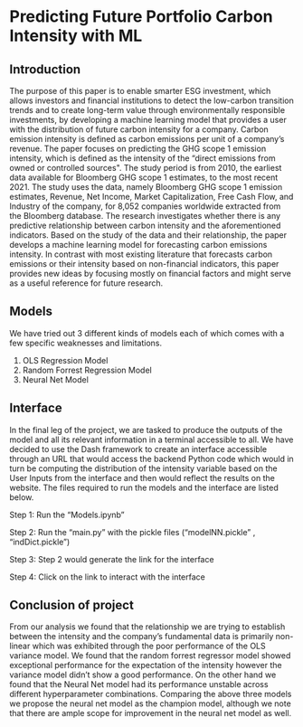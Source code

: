 # Predicting Future Portfolio Carbon Intensity with ML

## Introduction

The purpose of this paper is to enable smarter ESG investment, which allows investors and financial institutions to detect the low-carbon transition trends and to create long-term value through environmentally responsible investments, by developing a machine learning model that provides a user with the distribution of future carbon intensity for a company. Carbon emission intensity is defined as carbon emissions per unit of a company’s revenue. The paper focuses on predicting the GHG scope 1 emission intensity, which is defined as the intensity of the “direct emissions from owned or controlled sources". The study period is from 2010, the earliest data available for Bloomberg GHG scope 1 estimates, to the most recent 2021. The study uses the data, namely Bloomberg GHG scope 1 emission estimates, Revenue, Net Income, Market Capitalization, Free Cash Flow, and Industry of the company, for 8,052 companies worldwide extracted from the Bloomberg database. The research investigates whether there is any predictive relationship between carbon intensity and the aforementioned indicators. Based on the study of the data and their relationship, the paper develops a machine learning model for forecasting carbon emissions intensity. In contrast with most existing literature that forecasts carbon emissions or their intensity based on non-financial indicators, this paper provides new ideas by focusing mostly on financial factors and might serve as a useful reference for future research.


## Models

We have tried out 3 different kinds of models each of which comes with a few specific weaknesses and limitations. 

1) OLS Regression Model
2) Random Forrest Regression Model 
3) Neural Net Model


## Interface

In the final leg of the project, we are tasked to produce the outputs of the model and all its relevant information in a terminal accessible to all. We have decided to use the Dash framework to create an interface accessible through an URL that would access the backend Python code which would in turn be computing the distribution of the intensity variable based on the User Inputs from the interface and then would reflect the results on the website. The files required to run the models and the interface are listed below.

Step 1: Run the “Models.ipynb” 

Step 2: Run the “main.py” with the pickle files (“modelNN.pickle” , “indDict.pickle”)

Step 3: Step 2 would generate the link for the interface

Step 4: Click on the link to interact with the interface


## Conclusion of project

From our analysis we found that the relationship we are trying to establish between the intensity and the company’s fundamental data is primarily non-linear which was exhibited through the poor performance of the OLS variance model. We found that the random forrest regressor model showed exceptional performance for the expectation of the intensity however the variance model didn’t show a good performance. On the other hand we found that the Neural Net model had its performance unstable across different hyperparameter combinations. Comparing the above three models we propose the neural net model as the champion model, although we note that there are ample scope for improvement in the neural net model as well.
